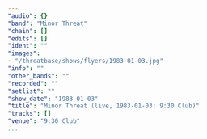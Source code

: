 ```yaml
---
"audio": {}
"band": "Minor Threat"
"chain": []
"edits": []
"ident": ""
"images":
- "/threatbase/shows/flyers/1983-01-03.jpg"
"info": ""
"other_bands": ""
"recorded": ""
"setlist": ""
"show_date": "1983-01-03"
"title": "Minor Threat (live, 1983-01-03: 9:30 Club)"
"tracks": []
"venue": "9:30 Club"
...
```

